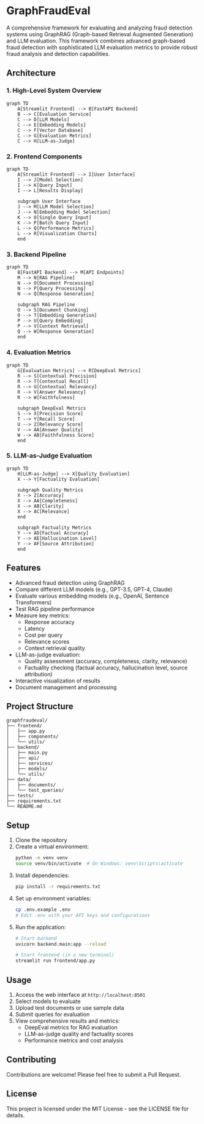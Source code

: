 # GraphFraudEval

A comprehensive framework for evaluating and analyzing fraud detection systems using GraphRAG (Graph-based Retrieval Augmented Generation) and LLM evaluation. This framework combines advanced graph-based fraud detection with sophisticated LLM evaluation metrics to provide robust fraud analysis and detection capabilities.

## Architecture

### 1. High-Level System Overview
```mermaid
graph TD
    A[Streamlit Frontend] --> B[FastAPI Backend]
    B --> C[Evaluation Service]
    C --> D[LLM Models]
    C --> E[Embedding Models]
    C --> F[Vector Database]
    C --> G[Evaluation Metrics]
    C --> H[LLM-as-Judge]
```

### 2. Frontend Components
```mermaid
graph TD
    A[Streamlit Frontend] --> I[User Interface]
    I --> J[Model Selection]
    I --> K[Query Input]
    I --> L[Results Display]
    
    subgraph User Interface
    J --> M[LLM Model Selection]
    J --> N[Embedding Model Selection]
    K --> O[Single Query Input]
    K --> P[Batch Query Input]
    L --> Q[Performance Metrics]
    L --> R[Visualization Charts]
    end
```

### 3. Backend Pipeline
```mermaid
graph TD
    B[FastAPI Backend] --> M[API Endpoints]
    M --> N[RAG Pipeline]
    N --> O[Document Processing]
    N --> P[Query Processing]
    N --> Q[Response Generation]
    
    subgraph RAG Pipeline
    O --> S[Document Chunking]
    O --> T[Embedding Generation]
    P --> U[Query Embedding]
    P --> V[Context Retrieval]
    Q --> W[Response Generation]
    end
```

### 4. Evaluation Metrics
```mermaid
graph TD
    G[Evaluation Metrics] --> R[DeepEval Metrics]
    R --> S[Contextual Precision]
    R --> T[Contextual Recall]
    R --> U[Contextual Relevancy]
    R --> V[Answer Relevancy]
    R --> W[Faithfulness]
    
    subgraph DeepEval Metrics
    S --> X[Precision Score]
    T --> Y[Recall Score]
    U --> Z[Relevancy Score]
    V --> AA[Answer Quality]
    W --> AB[Faithfulness Score]
    end
```

### 5. LLM-as-Judge Evaluation
```mermaid
graph TD
    H[LLM-as-Judge] --> X[Quality Evaluation]
    X --> Y[Factuality Evaluation]
    
    subgraph Quality Metrics
    X --> Z[Accuracy]
    X --> AA[Completeness]
    X --> AB[Clarity]
    X --> AC[Relevance]
    end
    
    subgraph Factuality Metrics
    Y --> AD[Factual Accuracy]
    Y --> AE[Hallucination Level]
    Y --> AF[Source Attribution]
    end
```

## Features

- Advanced fraud detection using GraphRAG
- Compare different LLM models (e.g., GPT-3.5, GPT-4, Claude)
- Evaluate various embedding models (e.g., OpenAI, Sentence Transformers)
- Test RAG pipeline performance
- Measure key metrics:
  - Response accuracy
  - Latency
  - Cost per query
  - Relevance scores
  - Context retrieval quality
- LLM-as-judge evaluation:
  - Quality assessment (accuracy, completeness, clarity, relevance)
  - Factuality checking (factual accuracy, hallucination level, source attribution)
- Interactive visualization of results
- Document management and processing

## Project Structure

```
graphfraudeval/
├── frontend/
│   ├── app.py
│   ├── components/
│   └── utils/
├── backend/
│   ├── main.py
│   ├── api/
│   ├── services/
│   ├── models/
│   └── utils/
├── data/
│   ├── documents/
│   └── test_queries/
├── tests/
├── requirements.txt
└── README.md
```

## Setup

1. Clone the repository
2. Create a virtual environment:
   ```bash
   python -m venv venv
   source venv/bin/activate  # On Windows: venv\Scripts\activate
   ```
3. Install dependencies:
   ```bash
   pip install -r requirements.txt
   ```
4. Set up environment variables:
   ```bash
   cp .env.example .env
   # Edit .env with your API keys and configurations
   ```
5. Run the application:
   ```bash
   # Start backend
   uvicorn backend.main:app --reload
   
   # Start frontend (in a new terminal)
   streamlit run frontend/app.py
   ```

## Usage

1. Access the web interface at `http://localhost:8501`
2. Select models to evaluate
3. Upload test documents or use sample data
4. Submit queries for evaluation
5. View comprehensive results and metrics:
   - DeepEval metrics for RAG evaluation
   - LLM-as-judge quality and factuality scores
   - Performance metrics and cost analysis

## Contributing

Contributions are welcome! Please feel free to submit a Pull Request.

## License

This project is licensed under the MIT License - see the LICENSE file for details. 